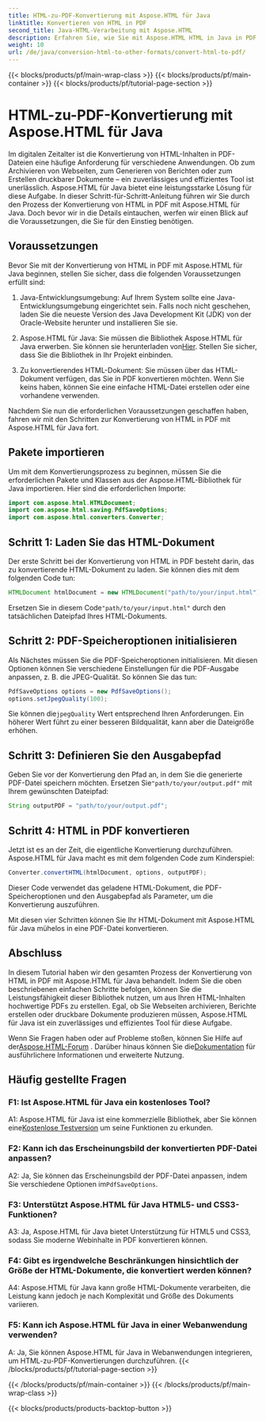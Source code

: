 ```yaml
---
title: HTML-zu-PDF-Konvertierung mit Aspose.HTML für Java
linktitle: Konvertieren von HTML in PDF
second_title: Java-HTML-Verarbeitung mit Aspose.HTML
description: Erfahren Sie, wie Sie mit Aspose.HTML HTML in Java in PDF konvertieren. Erstellen Sie mühelos hochwertige PDFs aus Ihren HTML-Inhalten.
weight: 10
url: /de/java/conversion-html-to-other-formats/convert-html-to-pdf/
---
```


{{< blocks/products/pf/main-wrap-class >}}
{{< blocks/products/pf/main-container >}}
{{< blocks/products/pf/tutorial-page-section >}}

# HTML-zu-PDF-Konvertierung mit Aspose.HTML für Java

Im digitalen Zeitalter ist die Konvertierung von HTML-Inhalten in PDF-Dateien eine häufige Anforderung für verschiedene Anwendungen. Ob zum Archivieren von Webseiten, zum Generieren von Berichten oder zum Erstellen druckbarer Dokumente – ein zuverlässiges und effizientes Tool ist unerlässlich. Aspose.HTML für Java bietet eine leistungsstarke Lösung für diese Aufgabe. In dieser Schritt-für-Schritt-Anleitung führen wir Sie durch den Prozess der Konvertierung von HTML in PDF mit Aspose.HTML für Java. Doch bevor wir in die Details eintauchen, werfen wir einen Blick auf die Voraussetzungen, die Sie für den Einstieg benötigen.

## Voraussetzungen

Bevor Sie mit der Konvertierung von HTML in PDF mit Aspose.HTML für Java beginnen, stellen Sie sicher, dass die folgenden Voraussetzungen erfüllt sind:

1. Java-Entwicklungsumgebung: Auf Ihrem System sollte eine Java-Entwicklungsumgebung eingerichtet sein. Falls noch nicht geschehen, laden Sie die neueste Version des Java Development Kit (JDK) von der Oracle-Website herunter und installieren Sie sie.

2.  Aspose.HTML für Java: Sie müssen die Bibliothek Aspose.HTML für Java erwerben. Sie können sie herunterladen von[Hier](https://releases.aspose.com/html/java/). Stellen Sie sicher, dass Sie die Bibliothek in Ihr Projekt einbinden.

3. Zu konvertierendes HTML-Dokument: Sie müssen über das HTML-Dokument verfügen, das Sie in PDF konvertieren möchten. Wenn Sie keins haben, können Sie eine einfache HTML-Datei erstellen oder eine vorhandene verwenden.

Nachdem Sie nun die erforderlichen Voraussetzungen geschaffen haben, fahren wir mit den Schritten zur Konvertierung von HTML in PDF mit Aspose.HTML für Java fort.

## Pakete importieren

Um mit dem Konvertierungsprozess zu beginnen, müssen Sie die erforderlichen Pakete und Klassen aus der Aspose.HTML-Bibliothek für Java importieren. Hier sind die erforderlichen Importe:

```java
import com.aspose.html.HTMLDocument;
import com.aspose.html.saving.PdfSaveOptions;
import com.aspose.html.converters.Converter;
```

## Schritt 1: Laden Sie das HTML-Dokument

Der erste Schritt bei der Konvertierung von HTML in PDF besteht darin, das zu konvertierende HTML-Dokument zu laden. Sie können dies mit dem folgenden Code tun:

```java
HTMLDocument htmlDocument = new HTMLDocument("path/to/your/input.html");
```

 Ersetzen Sie in diesem Code`"path/to/your/input.html"` durch den tatsächlichen Dateipfad Ihres HTML-Dokuments.

## Schritt 2: PDF-Speicheroptionen initialisieren

Als Nächstes müssen Sie die PDF-Speicheroptionen initialisieren. Mit diesen Optionen können Sie verschiedene Einstellungen für die PDF-Ausgabe anpassen, z. B. die JPEG-Qualität. So können Sie das tun:

```java
PdfSaveOptions options = new PdfSaveOptions();
options.setJpegQuality(100);
```

 Sie können die`jpegQuality` Wert entsprechend Ihren Anforderungen. Ein höherer Wert führt zu einer besseren Bildqualität, kann aber die Dateigröße erhöhen.

## Schritt 3: Definieren Sie den Ausgabepfad

 Geben Sie vor der Konvertierung den Pfad an, in dem Sie die generierte PDF-Datei speichern möchten. Ersetzen Sie`"path/to/your/output.pdf"` mit Ihrem gewünschten Dateipfad:

```java
String outputPDF = "path/to/your/output.pdf";
```

## Schritt 4: HTML in PDF konvertieren

Jetzt ist es an der Zeit, die eigentliche Konvertierung durchzuführen. Aspose.HTML für Java macht es mit dem folgenden Code zum Kinderspiel:

```java
Converter.convertHTML(htmlDocument, options, outputPDF);
```

Dieser Code verwendet das geladene HTML-Dokument, die PDF-Speicheroptionen und den Ausgabepfad als Parameter, um die Konvertierung auszuführen.

Mit diesen vier Schritten können Sie Ihr HTML-Dokument mit Aspose.HTML für Java mühelos in eine PDF-Datei konvertieren.

## Abschluss

In diesem Tutorial haben wir den gesamten Prozess der Konvertierung von HTML in PDF mit Aspose.HTML für Java behandelt. Indem Sie die oben beschriebenen einfachen Schritte befolgen, können Sie die Leistungsfähigkeit dieser Bibliothek nutzen, um aus Ihren HTML-Inhalten hochwertige PDFs zu erstellen. Egal, ob Sie Webseiten archivieren, Berichte erstellen oder druckbare Dokumente produzieren müssen, Aspose.HTML für Java ist ein zuverlässiges und effizientes Tool für diese Aufgabe.

 Wenn Sie Fragen haben oder auf Probleme stoßen, können Sie Hilfe auf der[Aspose.HTML-Forum](https://forum.aspose.com/) . Darüber hinaus können Sie die[Dokumentation](https://reference.aspose.com/html/java/) für ausführlichere Informationen und erweiterte Nutzung.

## Häufig gestellte Fragen

### F1: Ist Aspose.HTML für Java ein kostenloses Tool?
   
 A1: Aspose.HTML für Java ist eine kommerzielle Bibliothek, aber Sie können eine[Kostenlose Testversion](https://releases.aspose.com/) um seine Funktionen zu erkunden.

### F2: Kann ich das Erscheinungsbild der konvertierten PDF-Datei anpassen?

 A2: Ja, Sie können das Erscheinungsbild der PDF-Datei anpassen, indem Sie verschiedene Optionen im`PdfSaveOptions`.

### F3: Unterstützt Aspose.HTML für Java HTML5- und CSS3-Funktionen?

A3: Ja, Aspose.HTML für Java bietet Unterstützung für HTML5 und CSS3, sodass Sie moderne Webinhalte in PDF konvertieren können.

### F4: Gibt es irgendwelche Beschränkungen hinsichtlich der Größe der HTML-Dokumente, die konvertiert werden können?

A4: Aspose.HTML für Java kann große HTML-Dokumente verarbeiten, die Leistung kann jedoch je nach Komplexität und Größe des Dokuments variieren.

### F5: Kann ich Aspose.HTML für Java in einer Webanwendung verwenden?

A: Ja, Sie können Aspose.HTML für Java in Webanwendungen integrieren, um HTML-zu-PDF-Konvertierungen durchzuführen.
{{< /blocks/products/pf/tutorial-page-section >}}

{{< /blocks/products/pf/main-container >}}
{{< /blocks/products/pf/main-wrap-class >}}

{{< blocks/products/products-backtop-button >}}
